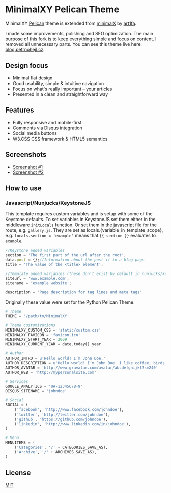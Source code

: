 MinimalXY Pelican Theme
=======================

MinimalXY [Pelican](https://getpelican.com/) theme is extended from [minimalX](https://github.com/art1fa/minimalX) by [art1fa](https://github.com/art1fa).

I made some improvements, polishing and SEO optimization. The main purpose of this fork is to keep everything simple and focus on content. I removed all unnecessary parts. You can see this theme live here: [blog.petrnohejl.cz](http://blog.petrnohejl.cz/).


Design focus
------------

- Minimal flat design
- Good usability, simple & intuitive navigation
- Focus on what's really important &ndash; your articles
- Presented in a clean and straightforward way


Features
--------

- Fully responsive and mobile-first
- Comments via Disqus integration
- Social media buttons
- W3.CSS CSS framework & HTML5 semantics


Screenshots
-----------

- [Screenshot #1](screenshot1.png)
- [Screenshot #2](screenshot2.png)


How to use
----------
### Javascript/Nunjucks/KeystoneJS
This template requires custom variables and is setup with some of the Keystone defaults.
To set variables in KeystoneJS set them either in the middleware `initLocals` function.
Or set them in the javascript file for the route, e.g. `gallery.js`.
They are set as locals.{variable_in_template_scope}, e.g.
`locals.section = 'example'` means that `{{ section }}` evaluates to `example`.
```javascript
//Keystone added variables
section = 'The first part of the url after the root';
data.post = {};//Information about the post if in a blog page
title = 'The value of the <title> element';

//Template added variables (these don't exist by default in nunjucks/keystone)
siteurl = 'www.example.com';
sitename = 'example website';

description = 'Page description for tag lines and meta tags'
```

Originally these value were set for the Python Pelican Theme.
```python
# Theme
THEME = '/path/to/MinimalXY'

# Theme customizations
MINIMALXY_CUSTOM_CSS = 'static/custom.css'
MINIMALXY_FAVICON = 'favicon.ico'
MINIMALXY_START_YEAR = 2009
MINIMALXY_CURRENT_YEAR = date.today().year

# Author
AUTHOR_INTRO = u'Hello world! I’m John Doe.'
AUTHOR_DESCRIPTION = u'Hello world! I’m John Doe. I like coffee, birds and Python.'
AUTHOR_AVATAR = 'http://www.gravatar.com/avatar/abcdefghijkl?s=240'
AUTHOR_WEB = 'http://mypersonalsite.com'

# Services
GOOGLE_ANALYTICS = 'UA-12345678-9'
DISQUS_SITENAME = 'johndoe'

# Social
SOCIAL = (
    ('facebook', 'http://www.facebook.com/johndoe'),
    ('twitter', 'http://twitter.com/johndoe'),
    ('github', 'https://github.com/johndoe'),
    ('linkedin', 'http://www.linkedin.com/in/johndoe'),
)

# Menu
MENUITEMS = (
    ('Categories', '/' + CATEGORIES_SAVE_AS),
    ('Archive', '/' + ARCHIVES_SAVE_AS),
)
```


License
-------

[MIT](LICENSE)
